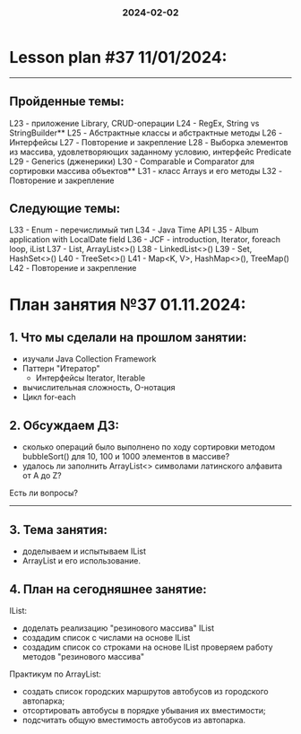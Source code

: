<h3 style="text-align: center; padding-bottom: 14px">2024-02-02</h3>

# Lesson plan #37 11/01/2024:



___


## Пройденные темы:

L23 - приложение Library, CRUD-операции
L24 - RegEx, String vs StringBuilder**
L25 - Абстрактные классы и абстрактные методы
L26 - Интерфейсы
L27 - Повторение и закрепление
L28 - Выборка элементов из массива, удовлетворяющих заданному условию, интерфейс Predicate
L29 - Generics (дженерики)
L30 - Comparable<T> и Comparator<T> для сортировки массива объектов**
L31 - класс Arrays и его методы
L32 - Повторение и закрепление

## Следующие темы:
L33 - Enum - перечислимый тип
L34 - Java Time API
L35 - Album application with LocalDate field
L36 - JCF - introduction, Iterator<T>, foreach loop, iList 
L37 - List<T>, ArrayList<>()
L38 - LinkedList<>() 
L39 - Set<T>, HashSet<>()
L40 - TreeSet<>()
L41 - Map<K, V>, HashMap<>(), TreeMap<T>()
L42 - Повторение и закрепление


# План занятия №37 01.11.2024:

## 1. Что мы сделали на прошлом занятии:
- изучали Java Collection Framework
- Паттерн "Итератор"
  - Интерфейсы Iterator, Iterable
- вычислительная сложность, O-нотация
- Цикл for-each

## 2. Обсуждаем ДЗ:
- сколько операций было выполнено по ходу сортировки методом bubbleSort() для 10, 100 и 1000 элементов в массиве?
- удалось ли заполнить ArrayList<> символами латинского алфавита от A до Z?

Есть ли вопросы?

----------------------------------------------------------------------------

## 3. Тема занятия:
- доделываем и испытываем IList
- ArrayList и его использование.


## 4. План на сегодняшнее занятие:
IList:
- доделать реализацию "резинового массива" IList
- создадим список с числами на основе IList
- создадим список со строками на основе IList
проверяем работу методов "резинового массива"

Практикум по ArrayList:
- создать список городских маршрутов автобусов из городского автопарка;
- отсортировать автобусы в порядке убывания их вместимости;
- подсчитать общую вместимость автобусов из автопарка.



